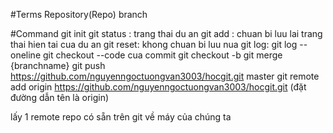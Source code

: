 #Terms
Repository(Repo)
branch

#Command
git init
git status : trang thai du an
git add : chuan bi luu lai trang thai hien tai cua du an
git reset: khong chuan bi luu nua
git log:
git log --oneline
git checkout --code cua commit
git checkout -b
git merge {branchname}
git push https://github.com/nguyenngoctuongvan3003/hocgit.git master
git remote add origin https://github.com/nguyenngoctuongvan3003/hocgit.git (đặt đường dẫn tên là origin)

lấy 1 remote repo có sẵn trên git về máy của chúng ta
